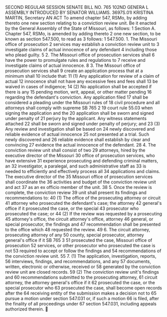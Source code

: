 SECOND REGULAR SESSION
SENATE BILL NO. 765
102ND GENERA L ASSEMBLY
INTRODUCED BY SENATOR WILLIAMS.
3697S.01I KRISTINA MARTIN, Secretary
AN ACT
To amend chapter 547, RSMo, by adding thereto one new section relating to a conviction review
unit.
Be it enacted by the General Assembly of the State of Missouri, as follows:
1 Section A. Chapter 547, RSMo, is amended by adding thereto
2 one new section, to be known as section 547.500, to read as
3 follows:
1 547.500. 1. The Missouri office of prosecution
2 services may establish a conviction review unit to
3 investigate claims of actual innocence of any defendant
4 including those who plead guilty.
5 2. The Missouri office of prosecution services shall
6 have the power to promulgate rules and regulations to
7 receive and investigate claims of actual innocence.
8 3. The Missouri office of prosecution services shall
9 create an application process that at a minimum shall
10 include that:
11 (1) Any application for review of a claim of actual
12 innocence shall not have any excessive fees and fees shall
13 be waived in cases of indigence;
14 (2) No application shall be accepted if there is any
15 pending motion, writ, appeal, or other matter pending
16 regarding the defendant's conviction. Any application filed
17 shall be considered a pleading under the Missouri rules of
18 civil procedure and all attorneys shall comply with supreme
SB 765 2
19 court rule 55.03 when signing the application and the
20 application shall be sworn and signed under penalty of
21 perjury by the applicant. Any witness statements attached
22 shall be sworn and signed under penalty of perjury; and
23 (3) Any review and investigation shall be based on
24 newly discovered and reliable evidence of actual innocence
25 not presented at a trial. Such newly discovered and
26 reliable evidence shall establish by clear and convincing
27 evidence the actual innocence of the defendant.
28 4. The conviction review unit shall consist of two
29 attorneys, hired by the executive director of the Missouri
30 office of prosecution services, who have extensive
31 experience prosecuting and defending criminal matters, an
32 investigator, a paralegal, and such administrative staff as
33 is needed to efficiently and effectively process all
34 applications and claims. The executive director of the
35 Missouri office of prosecution services shall coordinate the
36 activities and budget of the conviction review unit and act
37 as an ex officio member of the unit.
38 5. Once the review is complete, the conviction review
39 unit shall present its findings and recommendations to:
40 (1) The office of the prosecuting attorney or circuit
41 attorney who prosecuted the defendant's case; the attorney
42 general's office if it prosecuted the case, or the special
43 prosecutor who prosecuted the case; or
44 (2) If the review was requested by a prosecuting
45 attorney's office, the circuit attorney's office, attorney
46 general, or special prosecutor, the findings and
47 recommendation shall be presented to the office which
48 requested the review.
49 6. The circuit attorney, prosecuting attorney of any
50 county, special prosecutor, attorney general's office if it
SB 765 3
51 prosecuted the case, Missouri office of prosecution
52 services, or other prosecutor who prosecuted the case is not
53 required to accept or follow the findings and
54 recommendations of the conviction review unit.
55 7. (1) The application, investigation, reports,
56 interviews, findings, and recommendations, and any
57 documents, written, electronic or otherwise, received or
58 generated by the conviction review unit are closed records.
59 (2) The conviction review unit's findings and
60 recommendations submitted to the prosecuting attorney,
61 circuit attorney, the attorney general's office if it
62 prosecuted the case, or the special prosecutor who
63 prosecuted the case, shall become open records after the
64 receiving entity of the submission makes a decision not to
65 pursue a motion under section 547.031 or, if such a motion
66 is filed, after the finality of all proceedings under
67 section 547.031, including appeals authorized therein.
